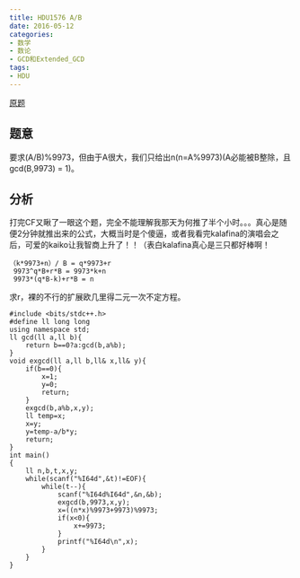 ```yaml
---
title: HDU1576 A/B
date: 2016-05-12 
categories:
- 数学
- 数论
- GCD和Extended_GCD
tags:
- HDU
---
```


[原题](http://acm.hdu.edu.cn/showproblem.php?pid=1576)

## 题意

要求(A/B)%9973，但由于A很大，我们只给出n(n=A%9973)(A必能被B整除，且gcd(B,9973) = 1)。

## 分析

打完CF又瞅了一眼这个题，完全不能理解我那天为何推了半个小时。。。真心是随便2分钟就推出来的公式，大概当时是个傻逼，或者我看完kalafina的演唱会之后，可爱的kaiko让我智商上升了！！（表白kalafina真心是三只都好棒啊！

    （k*9973+n）/ B = q*9973+r
     9973^q*B+r*B = 9973*k+n
     9973*(q*B-k)+r*B = n

求r，裸的不行的扩展欧几里得二元一次不定方程。

```
#include <bits/stdc++.h>
#define ll long long
using namespace std;
ll gcd(ll a,ll b){
    return b==0?a:gcd(b,a%b);
}
void exgcd(ll a,ll b,ll& x,ll& y){
    if(b==0){
        x=1;
        y=0;
        return;
    }
    exgcd(b,a%b,x,y);
    ll temp=x;
    x=y;
    y=temp-a/b*y;
    return;
}
int main()
{
    ll n,b,t,x,y;
    while(scanf("%I64d",&t)!=EOF){
        while(t--){
            scanf("%I64d%I64d",&n,&b);
            exgcd(b,9973,x,y);
            x=((n*x)%9973+9973)%9973;
            if(x<0){
                x+=9973;
            }
            printf("%I64d\n",x);
        }
    }
}

```
